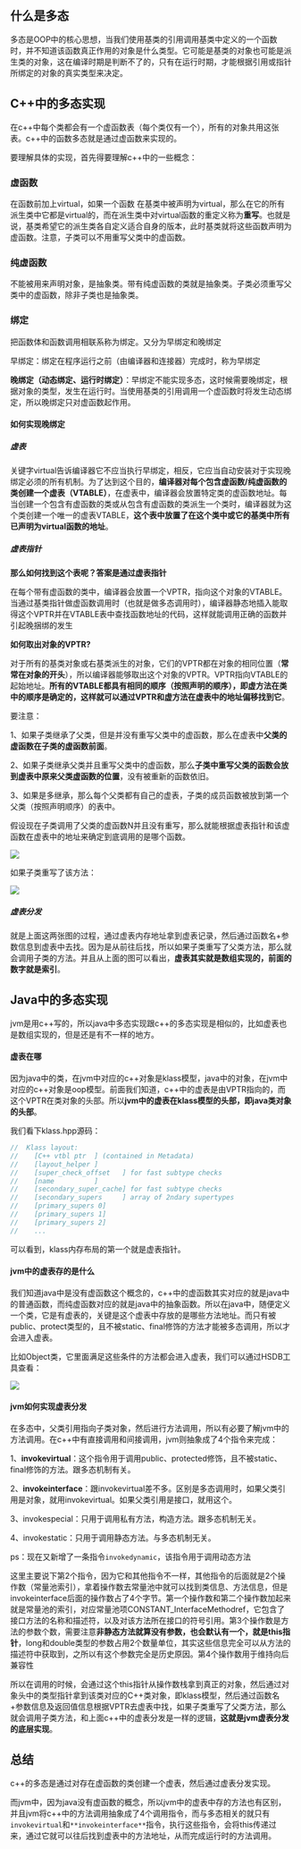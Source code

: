 ## 什么是多态

多态是OOP中的核心思想，当我们使用基类的引用调用基类中定义的一个函数时，并不知道该函数真正作用的对象是什么类型。它可能是基类的对象也可能是派生类的对象，这在编译时期是判断不了的，只有在运行时期，才能根据引用或指针所绑定的对象的真实类型来决定。

## C++中的多态实现

在c++中每个类都会有一个虚函数表（每个类仅有一个），所有的对象共用这张表。c++中的函数多态就是通过虚函数来实现的。

要理解具体的实现，首先得要理解c++中的一些概念：

### 虚函数

在函数前加上virtual，如果一个函数 在基类中被声明为virtual，那么在它的所有派生类中它都是virtual的，而在派生类中对virtual函数的重定义称为**重写**。也就是说，基类希望它的派生类各自定义适合自身的版本，此时基类就将这些函数声明为虚函数。注意，子类可以不用重写父类中的虚函数。

### 纯虚函数

不能被用来声明对象，是抽象类。带有纯虚函数的类就是抽象类。子类必须重写父类中的虚函数，除非子类也是抽象类。

### 绑定

把函数体和函数调用相联系称为绑定。又分为早绑定和晚绑定

早绑定：绑定在程序运行之前（由编译器和连接器）完成时，称为早绑定

**晚绑定（动态绑定、运行时绑定）**：早绑定不能实现多态，这时候需要晚绑定，根据对象的类型，发生在运行时。当使用基类的引用调用一个虚函数时将发生动态绑定，所以晚绑定只对虚函数起作用。

#### 如何实现晚绑定

##### 虚表

关键字virtual告诉编译器它不应当执行早绑定，相反，它应当自动安装对于实现晚绑定必须的所有机制。为了达到这个目的，**编译器对每个包含虚函数/纯虚函数的类创建一个虚表（VTABLE）**，在虚表中，编译器会放置特定类的虚函数地址。每当创建一个包含有虚函数的类或从包含有虚函数的类派生一个类时，编译器就为这个类创建一个唯一的虚表VTABLE，**这个表中放置了在这个类中或它的基类中所有已声明为virtual函数的地址**。

##### 虚表指针

**那么如何找到这个表呢？答案是通过虚表指针**

在每个带有虚函数的类中，编译器会放置一个VPTR，指向这个对象的VTABLE。当通过基类指针做虚函数调用时（也就是做多态调用时），编译器静态地插入能取得这个VPTR并在VTABLE表中查找函数地址的代码，这样就能调用正确的函数并引起晚捆绑的发生

**如何取出对象的VPTR?**

对于所有的基类对象或右基类派生的对象，它们的VPTR都在对象的相同位置（**常常在对象的开头**），所以编译器能够取出这个对象的VPTR。VPTR指向VTABLE的起始地址。**所有的VTABLE都具有相同的顺序（按照声明的顺序），即虚方法在类中的顺序是确定的，这样就可以通过VPTR和虚方法在虚表中的地址偏移找到它**。

要注意：

1、如果子类继承了父类，但是并没有重写父类中的虚函数，那么在虚表中**父类的虚函数在子类的虚函数前面**。

2、如果子类继承父类并且重写父类中的虚函数，那么**子类中重写父类的函数会放到虚表中原来父类虚函数的位置**，没有被重新的函数依旧。

3、如果是多继承，那么每个父类都有自己的虚表，子类的成员函数被放到第一个父类（按照声明顺序）的表中。

假设现在子类调用了父类的虚函数N并且没有重写，那么就能根据虚表指针和该虚函数在虚表中的地址来确定到底调用的是哪个函数。

![](https://z3.ax1x.com/2021/08/10/fJIZ1x.png)

如果子类重写了该方法：

![](https://z3.ax1x.com/2021/08/10/fJqxIS.png)

##### 虚表分发

就是上面这两张图的过程，通过虚表内存地址拿到虚表记录，然后通过函数名+参数信息到虚表中去找。因为是从前往后找，所以如果子类重写了父类方法，那么就会调用子类的方法。并且从上面的图可以看出，**虚表其实就是数组实现的，前面的数字就是索引**。

## Java中的多态实现

jvm是用c++写的，所以java中多态实现跟c++的多态实现是相似的，比如虚表也是数组实现的，但是还是有不一样的地方。

#### 虚表在哪

因为java中的类，在jvm中对应的c++对象是klass模型，java中的对象，在jvm中对应的c++对象是oop模型。前面我们知道，c++中的虚表是由VPTR指向的，而这个VPTR在类对象的头部。所以**jvm中的虚表在klass模型的头部，即java类对象的头部**。

我们看下klass.hpp源码：

~~~cpp
//  Klass layout:
//    [C++ vtbl ptr  ] (contained in Metadata)
//    [layout_helper ]
//    [super_check_offset   ] for fast subtype checks
//    [name          ]
//    [secondary_super_cache] for fast subtype checks
//    [secondary_supers     ] array of 2ndary supertypes
//    [primary_supers 0]
//    [primary_supers 1]
//    [primary_supers 2]
//    ...
~~~

可以看到，klass内存布局的第一个就是虚表指针。

#### jvm中的虚表存的是什么

我们知道java中是没有虚函数这个概念的，c++中的虚函数其实对应的就是java中的普通函数，而纯虚函数对应的就是java中的抽象函数。所以在java中，随便定义一个类，它是有虚表的，关键是这个虚表中存放的是哪些方法地址。而只有被public、protect类型的，且不被static、final修饰的方法才能被多态调用，所以才会进入虚表。

比如Object类，它里面满足这些条件的方法都会进入虚表，我们可以通过HSDB工具查看：

![](https://z3.ax1x.com/2021/08/10/fYZbtg.png)

#### jvm如何实现虚表分发

在多态中，父类引用指向子类对象，然后进行方法调用，所以有必要了解jvm中的方法调用。在c++中有直接调用和间接调用，jvm则抽象成了4个指令来完成：

1、**invokevirtual**：这个指令用于调用public、protected修饰，且不被static、final修饰的方法。跟多态机制有关。

2、**invokeinterface**：跟invokevirtual差不多。区别是多态调用时，如果父类引用是对象，就用invokevirtual。如果父类引用是接口，就用这个。

3、invokespecial：只用于调用私有方法，构造方法。跟多态机制无关。

4、invokestatic：只用于调用静态方法。与多态机制无关。

ps：现在又新增了一条指令`invokedynamic`，该指令用于调用动态方法

​	这里主要说下第2个指令，因为它和其他指令不一样，其他指令的后面就是2个操作数（常量池索引），拿着操作数去常量池中就可以找到类信息、方法信息，但是invokeinterface后面的操作数占了4个字节。第一个操作数和第二个操作数加起来就是常量池的索引，对应常量池项CONSTANT_InterfaceMethodref，它包含了接口方法的名称和描述符，以及对该方法所在接口的符号引用。第3个操作数是方法的参数个数，需要注意**非静态方法就算没有参数，也会默认有一个，就是this指针**，long和double类型的参数占用2个数量单位，其实这些信息完全可以从方法的描述符中获取到，之所以有这个参数完全是历史原因。第4个操作数用于维持向后兼容性

​	所以在调用的时候，会通过这个this指针从操作数栈拿到真正的对象，然后通过对象头中的类型指针拿到该类对应的C++类对象，即klass模型，然后通过函数名+参数信息及返回值信息根据VPTR去虚表中找，如果子类重写了父类方法，那么就会调用子类方法，和上面c++中的虚表分发是一样的逻辑，**这就是jvm虚表分发的底层实现**。

## 总结

c++的多态是通过对存在虚函数的类创建一个虚表，然后通过虚表分发实现。

而jvm中，因为java没有虚函数的概念，所以jvm中的虚表中存的方法也有区别，并且jvm将c++中的方法调用抽象成了4个调用指令，而与多态相关的就只有`invokevirtual`和`**invokeinterface**`指令，执行这些指令，会将this传递过来，通过它就可以往后找到虚表中的方法地址，从而完成运行时的方法调用。